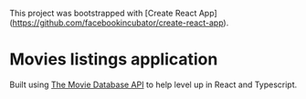 This project was bootstrapped with [Create React App] (https://github.com/facebookincubator/create-react-app).

# Movies listings application
Built using [The Movie Database API](https://www.themoviedb.org/) to help level up in React and Typescript.



